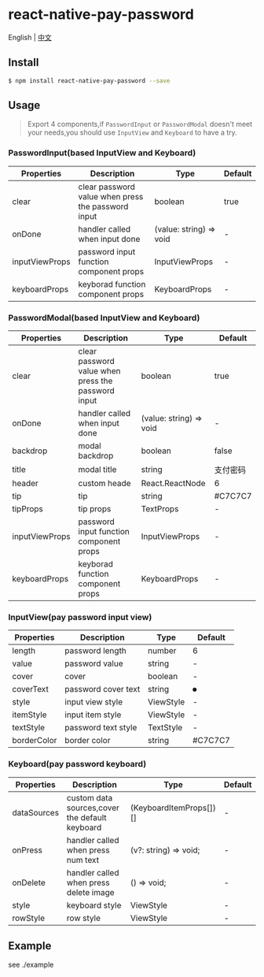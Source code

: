 # react-native-pay-password

English | [中文](./README_zh-CN.md)

## Install

```bash
$ npm install react-native-pay-password --save
```

## Usage

> Export 4 components,if `PasswordInput` or `PasswordModal` doesn't meet your needs,you should use `InputView` and `Keyboard` to have a try.

### PasswordInput(based InputView and Keyboard)
| Properties | Description | Type | Default |
| --- | --- | --- | --- |
| clear | clear password value when press the password input | boolean | true |
| onDone | handler called when input done | (value: string) => void | - |
| inputViewProps | password input function component props | InputViewProps | - |
| keyboardProps | keyborad function component props | KeyboardProps | - |

### PasswordModal(based InputView and Keyboard)
| Properties | Description | Type | Default |
| --- | --- | --- | --- |
| clear | clear password value when press the password input | boolean | true |
| onDone | handler called when input done | (value: string) => void | - |
| backdrop | modal backdrop | boolean | false |
| title | modal title | string | 支付密码 |
| header | custom heade | React.ReactNode | 6 |
| tip | tip | string | #C7C7C7 |
| tipProps | tip props | TextProps | - |
| inputViewProps | password input function component props | InputViewProps | - |
| keyboardProps | keyborad function component props | KeyboardProps | - |

### InputView(pay password input view)
| Properties | Description | Type | Default |
| --- | --- | --- | --- |
| length | password length | number | 6 |
| value | password value | string | - |
| cover | cover | boolean | - |
| coverText | password cover text | string | `●` |
| style | input view style | ViewStyle | - |
| itemStyle | input item style | ViewStyle | - |
| textStyle | password text style | TextStyle | - |
| borderColor | border color | string | #C7C7C7 |

### Keyboard(pay password keyboard)
| Properties | Description | Type | Default |
| --- | --- | --- | --- |
| dataSources | custom data sources,cover the default keyboard  | (KeyboardItemProps[])[] | - |
| onPress | handler called when press num text | (v?: string) => void; | - |
| onDelete | handler called when press delete image |  () => void; | - |
| style | keyboard style | ViewStyle | - |
| rowStyle | row style | ViewStyle | - | 

## Example
see ./example